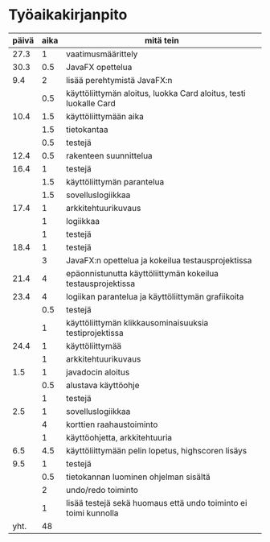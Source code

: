# Työaikakirjanpito

päivä | aika | mitä tein
------|------|----------
27.3 | 1 | vaatimusmäärittely
30.3 | 0.5 | JavaFX opettelua
9.4 | 2 | lisää perehtymistä JavaFX:n
|  | 0.5 | käyttöliittymän aloitus, luokka Card aloitus, testi luokalle Card
10.4 | 1.5 | käyttöliittymään aika
|  | 1.5 | tietokantaa
|  | 0.5 | testejä
12.4 | 0.5 | rakenteen suunnittelua
16.4 | 1 | testejä
|  | 1.5 | käyttöliittymän parantelua
|  | 1.5 | sovelluslogiikkaa
17.4 | 1 | arkkitehtuurikuvaus
|  | 1 | logiikkaa
|  | 1 | testejä
18.4 | 1 | testejä 
|  | 3 | JavaFX:n opettelua ja kokeilua testausprojektissa
21.4 | 4 | epäonnistunutta käyttöliittymän kokeilua testausprojektissa
23.4 | 4 | logiikan parantelua ja käyttöliittymän grafiikoita
|  | 0.5 | testejä
|  | 1 | käyttöliittymän klikkausominaisuuksia testiprojektissa
24.4 | 1 | käyttöliittymää
|  | 1 | arkkitehtuurikuvaus
1.5 | 1 | javadocin aloitus
|  | 0.5 | alustava käyttöohje
|  | 1 | testejä
2.5 | 1 | sovelluslogiikkaa
|  | 4 | korttien raahaustoiminto
|  | 1 | käyttöohjetta, arkkitehtuuria
6.5 | 4.5 | käyttöliittymään pelin lopetus, highscoren lisäys
9.5 | 1 | testejä
|  | 0.5 | tietokannan luominen ohjelman sisältä
|  | 2 | undo/redo toiminto
|  | 1 | lisää testejä sekä huomaus että undo toiminto ei toimi kunnolla
yht. | 48 |
